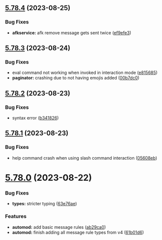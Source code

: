 ## [5.78.4](https://github.com/onesoft-sudo/sudobot/compare/v5.78.3...v5.78.4) (2023-08-25)


### Bug Fixes

* **afkservice:** afk remove message gets sent twice ([ef9efe3](https://github.com/onesoft-sudo/sudobot/commit/ef9efe3147746a0d217f8d6ace254035f84626bf))



## [5.78.3](https://github.com/onesoft-sudo/sudobot/compare/v5.78.2...v5.78.3) (2023-08-24)


### Bug Fixes

* eval command not working when invoked in interaction mode ([e815685](https://github.com/onesoft-sudo/sudobot/commit/e815685b94f166dcf341cb61a327b56976035c90))
* **paginator:** crashing due to not having emojis added ([00b7dc0](https://github.com/onesoft-sudo/sudobot/commit/00b7dc093c97bc7aca73bb97f87a93c9c0c7ced9))



## [5.78.2](https://github.com/onesoft-sudo/sudobot/compare/v5.78.1...v5.78.2) (2023-08-23)


### Bug Fixes

* syntax error ([b341826](https://github.com/onesoft-sudo/sudobot/commit/b341826633a3160329e8c424c6e45934da53a014))



## [5.78.1](https://github.com/onesoft-sudo/sudobot/compare/v5.78.0...v5.78.1) (2023-08-23)


### Bug Fixes

* help command crash when using slash command interaction ([05608eb](https://github.com/onesoft-sudo/sudobot/commit/05608eb7280dc724846cb2dc246d90513cecaec9))



# [5.78.0](https://github.com/onesoft-sudo/sudobot/compare/v5.77.0...v5.78.0) (2023-08-22)


### Bug Fixes

* **types:** stricter typing ([63e76ae](https://github.com/onesoft-sudo/sudobot/commit/63e76ae6828cd8dd25d1406121f8c655a6fd881b))


### Features

* **automod:** add basic message rules ([ab29ca0](https://github.com/onesoft-sudo/sudobot/commit/ab29ca0c5b000ea8f788078893d9c6152a1d563b))
* **automod:** finish adding all message rule types from v4 ([61b01d6](https://github.com/onesoft-sudo/sudobot/commit/61b01d65e5d0a35068ab255c72f23192058ae0ae))



